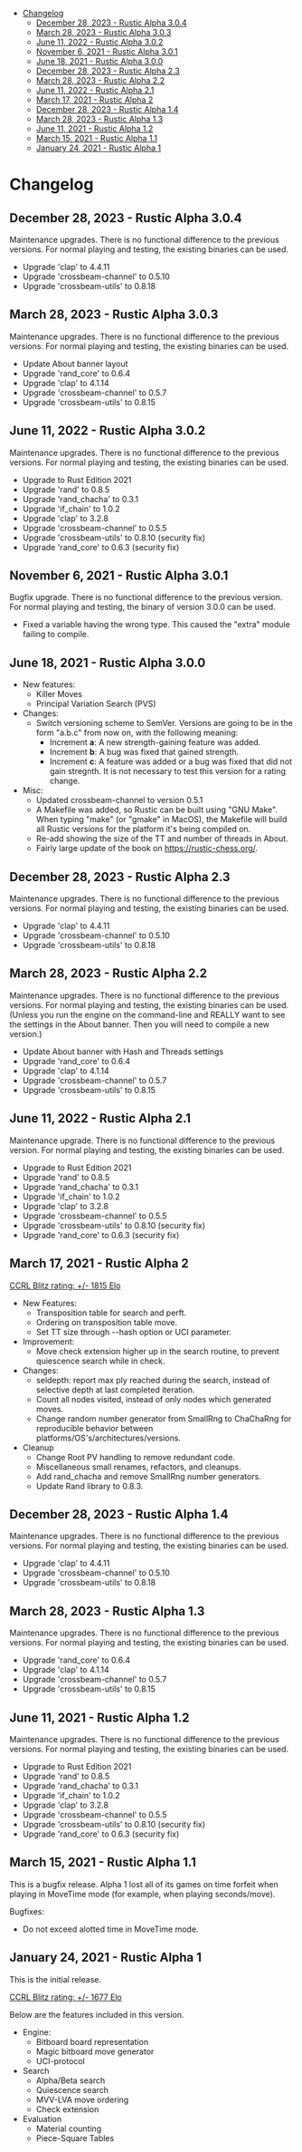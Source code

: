 <!-- @import "[TOC]" {cmd="toc" depthFrom=1 depthTo=6 orderedList=false} -->

<!-- code_chunk_output -->

- [Changelog](#changelog)
  - [December 28, 2023 - Rustic Alpha 3.0.4](#december-28-2023---rustic-alpha-304)
  - [March 28, 2023 - Rustic Alpha 3.0.3](#march-28-2023---rustic-alpha-303)
  - [June 11, 2022 - Rustic Alpha 3.0.2](#june-11-2022---rustic-alpha-302)
  - [November 6, 2021 - Rustic Alpha 3.0.1](#november-6-2021---rustic-alpha-301)
  - [June 18, 2021 - Rustic Alpha 3.0.0](#june-18-2021---rustic-alpha-300)
  - [December 28, 2023 - Rustic Alpha 2.3](#december-28-2023---rustic-alpha-23)
  - [March 28, 2023 - Rustic Alpha 2.2](#march-28-2023---rustic-alpha-22)
  - [June 11, 2022 - Rustic Alpha 2.1](#june-11-2022---rustic-alpha-21)
  - [March 17, 2021 - Rustic Alpha 2](#march-17-2021---rustic-alpha-2)
  - [December 28, 2023 - Rustic Alpha 1.4](#december-28-2023---rustic-alpha-14)
  - [March 28, 2023 - Rustic Alpha 1.3](#march-28-2023---rustic-alpha-13)
  - [June 11, 2021 - Rustic Alpha 1.2](#june-11-2021---rustic-alpha-12)
  - [March 15, 2021 - Rustic Alpha 1.1](#march-15-2021---rustic-alpha-11)
  - [January 24, 2021 - Rustic Alpha 1](#january-24-2021---rustic-alpha-1)

<!-- /code_chunk_output -->

# Changelog

## December 28, 2023 - Rustic Alpha 3.0.4

Maintenance upgrades. There is no functional difference to the previous
versions. For normal playing and testing, the existing binaries can be
used.

- Upgrade 'clap' to 4.4.11
- Upgrade 'crossbeam-channel' to 0.5.10
- Upgrade 'crossbeam-utils' to 0.8.18

## March 28, 2023 - Rustic Alpha 3.0.3

Maintenance upgrades. There is no functional difference to the previous
versions. For normal playing and testing, the existing binaries can be
used.

- Update About banner layout
- Upgrade 'rand_core' to 0.6.4
- Upgrade 'clap' to 4.1.14
- Upgrade 'crossbeam-channel' to 0.5.7
- Upgrade 'crossbeam-utils' to 0.8.15

## June 11, 2022 - Rustic Alpha 3.0.2

Maintenance upgrades. There is no functional difference to the previous
versions. For normal playing and testing, the existing binaries can be
used.

- Upgrade to Rust Edition 2021
- Upgrade 'rand' to 0.8.5
- Upgrade 'rand_chacha' to 0.3.1
- Upgrade 'if_chain' to 1.0.2
- Upgrade 'clap' to 3.2.8
- Upgrade 'crossbeam-channel' to 0.5.5
- Upgrade 'crossbeam-utils' to 0.8.10 (security fix)
- Upgrade 'rand_core' to 0.6.3 (security fix)

## November 6, 2021 - Rustic Alpha 3.0.1

Bugfix upgrade. There is no functional difference to the previous version.
For normal playing and testing, the binary of version 3.0.0 can be used.

- Fixed a variable having the wrong type. This caused the "extra" module
  failing to compile.

## June 18, 2021 - Rustic Alpha 3.0.0

- New features:
  - Killer Moves
  - Principal Variation Search (PVS)
- Changes:
  - Switch versioning scheme to SemVer. Versions are going to be in the
    form "a.b.c" from now on, with the following meaning:
    - Increment **a**: A new strength-gaining feature was added.
    - Increment **b**: A bug was fixed that gained strength.
    - Increment **c**: A feature was added or a bug was fixed that did not
      gain stregnth. It is not necessary to test this version for a rating
      change.
- Misc:
  - Updated crossbeam-channel to version 0.5.1
  - A Makefile was added, so Rustic can be built using "GNU Make". When
    typing "make" (or "gmake" in MacOS), the Makefile will build all Rustic
    versions for the platform it's being compiled on.
  - Re-add showing the size of the TT and number of threads in About.
  - Fairly large update of the book on https://rustic-chess.org/.

## December 28, 2023 - Rustic Alpha 2.3

Maintenance upgrades. There is no functional difference to the previous
versions. For normal playing and testing, the existing binaries can be
used.

- Upgrade 'clap' to 4.4.11
- Upgrade 'crossbeam-channel' to 0.5.10
- Upgrade 'crossbeam-utils' to 0.8.18

## March 28, 2023 - Rustic Alpha 2.2

Maintenance upgrades. There is no functional difference to the previous
versions. For normal playing and testing, the existing binaries can be
used. (Unless you run the engine on the command-line and REALLY want to see
the settings in the About banner. Then you will need to compile a new
version.)

- Update About banner with Hash and Threads settings
- Upgrade 'rand_core' to 0.6.4
- Upgrade 'clap' to 4.1.14
- Upgrade 'crossbeam-channel' to 0.5.7
- Upgrade 'crossbeam-utils' to 0.8.15

## June 11, 2022 - Rustic Alpha 2.1

Maintenance upgrade. There is no functional difference to the previous
version. For normal playing and testing, the existing binaries can be used.

- Upgrade to Rust Edition 2021
- Upgrade 'rand' to 0.8.5
- Upgrade 'rand_chacha' to 0.3.1
- Upgrade 'if_chain' to 1.0.2
- Upgrade 'clap' to 3.2.8
- Upgrade 'crossbeam-channel' to 0.5.5
- Upgrade 'crossbeam-utils' to 0.8.10 (security fix)
- Upgrade 'rand_core' to 0.6.3 (security fix)

## March 17, 2021 - Rustic Alpha 2

[CCRL Blitz rating: +/- 1815 Elo](https://ccrl.chessdom.com/ccrl/404/cgi/engine_details.cgi?print=Details&each_game=1&eng=Rustic%20Alpha%202%2064-bit#Rustic_Alpha_2_64-bit)

- New Features:
  - Transposition table for search and perft.
  - Ordering on transposition table move.
  - Set TT size through --hash option or UCI parameter.
- Improvement:
  - Move check extension higher up in the search routine, to prevent
    quiescence search while in check.
- Changes:
  - seldepth: report max ply reached during the search, instead of
    selective depth at last completed iteration.
  - Count all nodes visited, instead of only nodes which generated moves.
  - Change random number generator from SmallRng to ChaChaRng for
    reproducible behavior between platforms/OS's/architectures/versions.
- Cleanup
  - Change Root PV handling to remove redundant code.
  - Miscellaneous small renames, refactors, and cleanups.
  - Add rand_chacha and remove SmallRng number generators.
  - Update Rand library to 0.8.3.

## December 28, 2023 - Rustic Alpha 1.4

Maintenance upgrades. There is no functional difference to the previous
versions. For normal playing and testing, the existing binaries can be
used.

- Upgrade 'clap' to 4.4.11
- Upgrade 'crossbeam-channel' to 0.5.10
- Upgrade 'crossbeam-utils' to 0.8.18


## March 28, 2023 - Rustic Alpha 1.3

Maintenance upgrades. There is no functional difference to the previous
versions. For normal playing and testing, the existing binaries can be
used.

- Upgrade 'rand_core' to 0.6.4
- Upgrade 'clap' to 4.1.14
- Upgrade 'crossbeam-channel' to 0.5.7
- Upgrade 'crossbeam-utils' to 0.8.15

## June 11, 2021 - Rustic Alpha 1.2

Maintenance upgrades. There is no functional difference to the previous
versions. For normal playing and testing, the existing binaries can be
used.

- Upgrade to Rust Edition 2021
- Upgrade 'rand' to 0.8.5
- Upgrade 'rand_chacha' to 0.3.1
- Upgrade 'if_chain' to 1.0.2
- Upgrade 'clap' to 3.2.8
- Upgrade 'crossbeam-channel' to 0.5.5
- Upgrade 'crossbeam-utils' to 0.8.10 (security fix)
- Upgrade 'rand_core' to 0.6.3 (security fix)

## March 15, 2021 - Rustic Alpha 1.1

This is a bugfix release. Alpha 1 lost all of its games on time forfeit
when playing in MoveTime mode (for example, when playing seconds/move).

Bugfixes:
- Do not exceed alotted time in MoveTime mode.

## January 24, 2021 - Rustic Alpha 1

This is the initial release.

[CCRL Blitz rating: +/- 1677 Elo](https://www.computerchess.org.uk/ccrl/404/cgi/engine_details.cgi?print=Details&each_game=1&eng=Rustic%20Alpha%201%2064-bit#Rustic_Alpha_1_64-bit)

Below are the features included in this version.

- Engine:
  - Bitboard board representation
  - Magic bitboard move generator
  - UCI-protocol
- Search
  - Alpha/Beta search
  - Quiescence search
  - MVV-LVA move ordering
  - Check extension
- Evaluation
  - Material counting
  - Piece-Square Tables